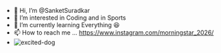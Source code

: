 - 👋 Hi, I’m @SanketSuradkar
- 👀 I’m interested in Coding and in Sports 
- 🌱 I’m currently learning Everything 😆
- 📫 How to reach me ... https://www.instagram.com/morningstar_2026/
- 
  ![excited-dog](https://github.com/SanketSuradkar/SanketSuradkar/assets/68096112/e9adc6bf-c682-432b-9267-07330c6e1c91)




<!---
SanketSuradkar/SanketSuradkar is a ✨ special ✨ repository because its `README.md` (this file) appears on your GitHub profile.
You can click the Preview link to take a look at your changes.
--->
